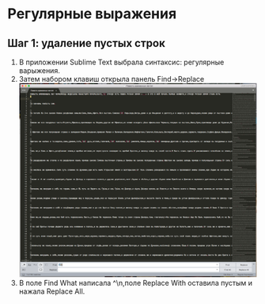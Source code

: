 # Регулярные выражения 

## Шаг 1: удаление пустых строк
1. В приложении Sublime Text выбрала синтаксис: регулярные варыжения.
2. Затем набором клавиш открыла панель Find->Replace
![](https://github.com/barchukstacy/hw9/blob/master/Step%201%20Before.png)
3. В поле Find What написала ^\n,поле Replace With оставила пустым и нажала Replace All.
